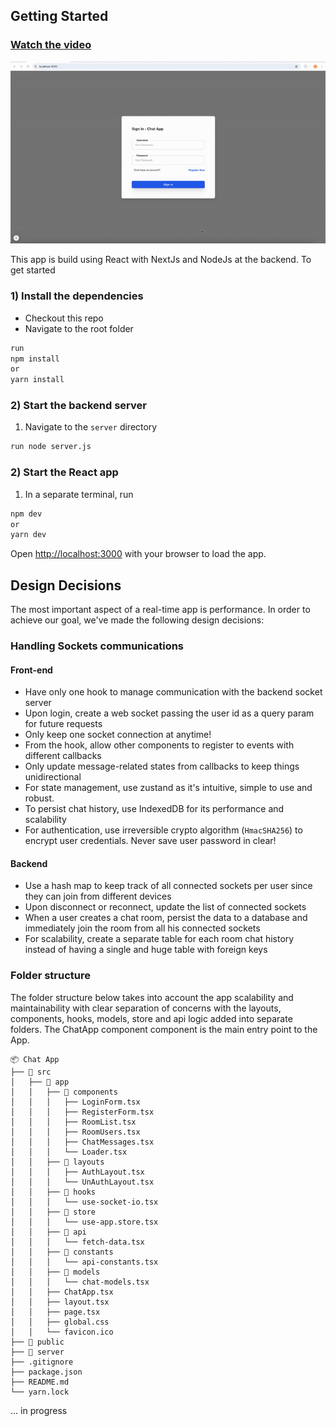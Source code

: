 ## Getting Started

### [Watch the video](https://www.youtube.com/watch?v=Wavb_ucARsY)

[![App Demo](https://github.com/nnoumegni/chat-app/blob/main/public/assets/preview.gif)](https://www.youtube.com/watch?v=Wavb_ucARsY)

This app is build using React with NextJs and NodeJs at the backend. To get started

### 1) Install the dependencies
- Checkout this repo
- Navigate to the root folder
```bash
run 
npm install
or 
yarn install
```

### 2) Start the backend server

1) Navigate to the `server` directory

```bash
run node server.js
```

### 2) Start the React app
1) In a separate terminal, run
```bash
npm dev
or
yarn dev
```

Open [http://localhost:3000](http://localhost:3000) with your browser to load the app.


## Design Decisions
The most important aspect of a real-time app is performance. In order to achieve our goal, we've made the following design decisions:
### Handling Sockets communications
#### Front-end
- Have only one hook to manage communication with the backend socket server
- Upon login, create a web socket passing the user id as a query param for future requests
- Only keep one socket connection at anytime!
- From the hook, allow other components to register to events with different callbacks
- Only update message-related states from callbacks to keep things unidirectional
- For state management, use zustand as it's intuitive, simple to use and robust.
- To persist chat history, use IndexedDB for its performance and scalability 
- For authentication, use irreversible crypto algorithm (`HmacSHA256`) to encrypt user credentials. Never save user password in clear!

#### Backend
- Use a hash map to keep track of all connected sockets per user since they can join from different devices
- Upon disconnect or reconnect, update the list of connected sockets
- When a user creates a chat room, persist the data to a database and immediately join the room from all his connected sockets
- For scalability, create a separate table for each room chat history instead of having a single and huge table with foreign keys

### Folder structure
The folder structure below takes into account the app scalability and maintainability with clear separation of concerns with the layouts, components, hooks, models, store and api logic added into separate folders.
The ChatApp component component is the main entry point to the App.
```
📦 Chat App
├── 📂 src
│   ├── 📂 app
│   │   ├── 📂 components
│   │   │   ├── LoginForm.tsx
│   │   │   ├── RegisterForm.tsx
│   │   │   ├── RoomList.tsx
│   │   │   ├── RoomUsers.tsx
│   │   │   ├── ChatMessages.tsx
│   │   │   └── Loader.tsx
│   │   ├── 📂 layouts
│   │   │   ├── AuthLayout.tsx
│   │   │   └── UnAuthLayout.tsx
│   │   ├── 📂 hooks
│   │   │   └── use-socket-io.tsx
│   │   ├── 📂 store
│   │   │   └── use-app.store.tsx
│   │   ├── 📂 api
│   │   │   └── fetch-data.tsx
│   │   ├── 📂 constants
│   │   │   └── api-constants.tsx
│   │   ├── 📂 models
│   │   │   └── chat-models.tsx
│   │   ├── ChatApp.tsx
│   │   ├── layout.tsx
│   │   ├── page.tsx
│   │   ├── global.css
│   │   └── favicon.ico
├── 📂 public
├── 📂 server
├── .gitignore
├── package.json
├── README.md
└── yarn.lock
```

... in progress
